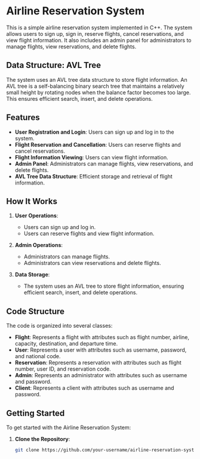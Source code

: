 # Airline Reservation System

This is a simple airline reservation system implemented in C++. The system allows users to sign up, sign in, reserve flights, cancel reservations, and view flight information. It also includes an admin panel for administrators to manage flights, view reservations, and delete flights.

## Data Structure: AVL Tree

The system uses an AVL tree data structure to store flight information. An AVL tree is a self-balancing binary search tree that maintains a relatively small height by rotating nodes when the balance factor becomes too large. This ensures efficient search, insert, and delete operations.

## Features

- **User Registration and Login**: Users can sign up and log in to the system.
- **Flight Reservation and Cancellation**: Users can reserve flights and cancel reservations.
- **Flight Information Viewing**: Users can view flight information.
- **Admin Panel**: Administrators can manage flights, view reservations, and delete flights.
- **AVL Tree Data Structure**: Efficient storage and retrieval of flight information.

## How It Works

1. **User Operations**: 
   - Users can sign up and log in.
   - Users can reserve flights and view flight information.

2. **Admin Operations**:
   - Administrators can manage flights.
   - Administrators can view reservations and delete flights.

3. **Data Storage**:
   - The system uses an AVL tree to store flight information, ensuring efficient search, insert, and delete operations.

## Code Structure

The code is organized into several classes:

- **Flight**: Represents a flight with attributes such as flight number, airline, capacity, destination, and departure time.
- **User**: Represents a user with attributes such as username, password, and national code.
- **Reservation**: Represents a reservation with attributes such as flight number, user ID, and reservation code.
- **Admin**: Represents an administrator with attributes such as username and password.
- **Client**: Represents a client with attributes such as username and password.

## Getting Started

To get started with the Airline Reservation System:

1. **Clone the Repository**:
   ```bash
   git clone https://github.com/your-username/airline-reservation-system.git
